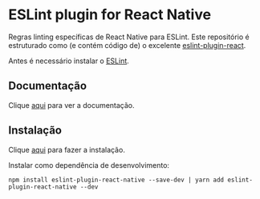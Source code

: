 # ESLint plugin for React Native

Regras linting específicas de React Native para ESLint. Este repositório é estruturado como (e contém código de) o excelente [eslint-plugin-react](eslint-plugin-react).

Antes é necessário instalar o [ESLint](eslint.md).

## Documentação

Clique [aqui](https://github.com/intellicode/eslint-plugin-react-native) para ver a documentação.

## Instalação

Clique [aqui](https://www.npmjs.com/package/eslint-plugin-react-native) para fazer a instalação.

Instalar como dependência de desenvolvimento:

```
npm install eslint-plugin-react-native --save-dev | yarn add eslint-plugin-react-native --dev
```
